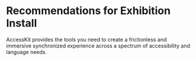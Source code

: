 # Recommendations for Exhibition Install

AccessKit provides the tools you need to create a frictionless and immersive synchronized experience across a spectrum of accessibility and language needs.


